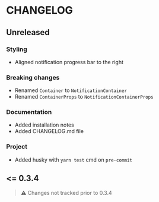 # CHANGELOG

## Unreleased

### Styling

- Aligned notification progress bar to the right

### Breaking changes

- Renamed `Container` to `NotificationContainer`
- Renamed `ContainerProps` to `NotificationContainerProps`

### Documentation

- Added installation notes
- Added CHANGELOG.md file

### Project

- Added husky with `yarn test` cmd on `pre-commit`

## <= 0.3.4

> ⚠️ Changes not tracked prior to 0.3.4
